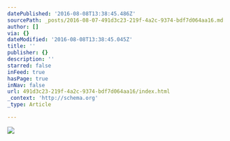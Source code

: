 ```yaml
---
datePublished: '2016-08-08T13:38:45.486Z'
sourcePath: _posts/2016-08-07-491d3c23-219f-4a2c-9374-bdf7d064aa16.md
author: []
via: {}
dateModified: '2016-08-08T13:38:45.045Z'
title: ''
publisher: {}
description: ''
starred: false
inFeed: true
hasPage: true
inNav: false
url: 491d3c23-219f-4a2c-9374-bdf7d064aa16/index.html
_context: 'http://schema.org'
_type: Article

---
```

![](https://the-grid-user-content.s3-us-west-2.amazonaws.com/6bc90f55-fe46-492d-9f17-40a9e70bf453.jpg)